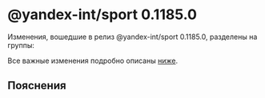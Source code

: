 # @yandex-int/sport 0.1185.0

<!-- ЧЕЛОВЕЧЕСКОЕ ВСТУПЛЕНИЕ -->

Изменения, вошедшие в релиз @yandex-int/sport 0.1185.0, разделены на группы:

Все важные изменения подробно описаны [ниже](#Пояснения).

## Пояснения

